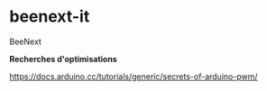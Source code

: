 # beenext-it
BeeNext

**Recherches d'optimisations**

https://docs.arduino.cc/tutorials/generic/secrets-of-arduino-pwm/

